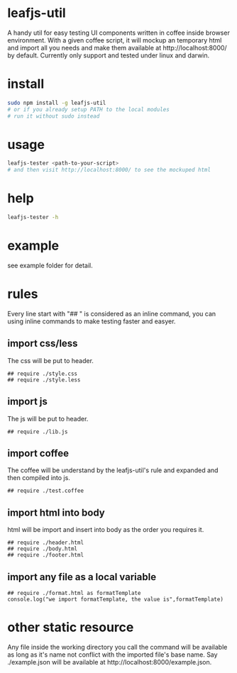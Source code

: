 # leafjs-util

A handy util for easy testing UI components written in coffee inside browser environment. With a given coffee script, it will mockup an temporary html and import all you needs and make them available at http://localhost:8000/ by default. Currently only support and tested under linux and darwin.

# install
```bash
sudo npm install -g leafjs-util
# or if you already setup PATH to the local modules
# run it without sudo instead
```

# usage
```bash
leafjs-tester <path-to-your-script>
# and then visit http://localhost:8000/ to see the mockuped html
```
# help
```bash
leafjs-tester -h
```

# example
see example folder for detail.

# rules

Every line start with "## " is considered as an inline command, you can using inline commands to make testing faster and easyer.

## import css/less

The css will be put to header.

```coffee-script
## require ./style.css
## require ./style.less
```

## import js

The js will be put to header.

```coffee-script
## require ./lib.js
```

## import coffee

The coffee will be understand by the leafjs-util's rule and expanded and then compiled into js.

```coffee-script
## require ./test.coffee
```

## import html into body

html will be import and insert into body as the order you requires it.

```coffee-script
## require ./header.html
## require ./body.html
## require ./footer.html
```

## import any file as a local variable

```coffee-script
## require ./format.html as formatTemplate
console.log("we import formatTemplate, the value is",formatTemplate)
```

# other static resource

Any file inside the working directory you call the command will be available as long as it's name not conflict with the imported file's base name. Say ./example.json will be available at http://localhost:8000/example.json.


